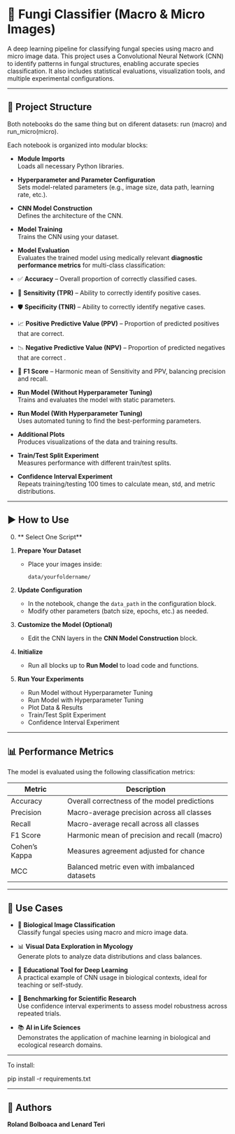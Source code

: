 # 🧠 Fungi Classifier (Macro & Micro Images)

A deep learning pipeline for classifying fungal species using macro and micro image data. This project uses a Convolutional Neural Network (CNN) to identify patterns in fungal structures, enabling accurate species classification. It also includes statistical evaluations, visualization tools, and multiple experimental configurations.

---

## 📁 Project Structure
Both notebooks do the same thing but on diferent datasets: run (macro) and run_micro(micro).

Each notebook is organized into modular blocks:

- **Module Imports**  
  Loads all necessary Python libraries.

- **Hyperparameter and Parameter Configuration**  
  Sets model-related parameters (e.g., image size, data path, learning rate, etc.).

- **CNN Model Construction**  
  Defines the architecture of the CNN.

- **Model Training**  
  Trains the CNN using your dataset.

- **Model Evaluation**  
  Evaluates the trained model using medically relevant **diagnostic performance metrics** for multi-class classification:

- ✅ **Accuracy** – Overall proportion of correctly classified cases.
- 💉 **Sensitivity (TPR)** – Ability to correctly identify positive cases.
- 🛡️ **Specificity (TNR)** – Ability to correctly identify negative cases.
- 📈 **Positive Predictive Value (PPV)** – Proportion of predicted positives that are correct.
- 📉 **Negative Predictive Value (NPV)** – Proportion of predicted negatives that are correct .
- 🔄 **F1 Score** – Harmonic mean of Sensitivity and PPV, balancing precision and recall.

- **Run Model (Without Hyperparameter Tuning)**  
  Trains and evaluates the model with static parameters.

- **Run Model (With Hyperparameter Tuning)**  
  Uses automated tuning to find the best-performing parameters.

- **Additional Plots**  
  Produces visualizations of the data and training results.

- **Train/Test Split Experiment**  
  Measures performance with different train/test splits.

- **Confidence Interval Experiment**  
  Repeats training/testing 100 times to calculate mean, std, and metric distributions.

---

## ▶️ How to Use

0. ** Select One Script**

1. **Prepare Your Dataset**
   - Place your images inside:  
     ```
     data/yourfoldername/
     ```

2. **Update Configuration**
   - In the notebook, change the `data_path` in the configuration block.
   - Modify other parameters (batch size, epochs, etc.) as needed.

3. **Customize the Model (Optional)**
   - Edit the CNN layers in the **CNN Model Construction** block.

4. **Initialize**
   - Run all blocks up to **Run Model** to load code and functions.

5. **Run Your Experiments**
   - Run Model without Hyperparameter Tuning  
   - Run Model with Hyperparameter Tuning  
   - Plot Data & Results  
   - Train/Test Split Experiment  
   - Confidence Interval Experiment

---

## 📊 Performance Metrics

The model is evaluated using the following classification metrics:

| Metric         | Description                                      |
|----------------|--------------------------------------------------|
| Accuracy       | Overall correctness of the model predictions     |
| Precision      | Macro-average precision across all classes       |
| Recall         | Macro-average recall across all classes          |
| F1 Score       | Harmonic mean of precision and recall (macro)    |
| Cohen’s Kappa  | Measures agreement adjusted for chance           |
| MCC            | Balanced metric even with imbalanced datasets    |

---

## 📌 Use Cases

- 🔬 **Biological Image Classification**  
  Classify fungal species using macro and micro image data.

- 📊 **Visual Data Exploration in Mycology**  
  Generate plots to analyze data distributions and class balances.

- 🧠 **Educational Tool for Deep Learning**  
  A practical example of CNN usage in biological contexts, ideal for teaching or self-study.

- 🧪 **Benchmarking for Scientific Research**  
  Use confidence interval experiments to assess model robustness across repeated trials.

- 📚 **AI in Life Sciences**  
  Demonstrates the application of machine learning in biological and ecological research domains.

---
To install:

pip install -r requirements.txt

---
## 👤 Authors

**Roland Bolboaca and Lenard Teri**  
